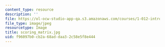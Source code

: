 ```yaml
---
content_type: resource
description: ''
file: https://ol-ocw-studio-app-qa.s3.amazonaws.com/courses/1-012-introduction-to-civil-engineering-design-spring-2002/f96097b0cb2a68addaa32c58e5f8e444_scoring_matrix.jpg
file_type: image/jpeg
resourcetype: Image
title: scoring_matrix.jpg
uid: f96097b0-cb2a-68ad-daa3-2c58e5f8e444
---
```

